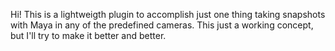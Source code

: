 Hi! This is a lightweigth plugin to accomplish just one thing taking snapshots with Maya in any of the predefined cameras. This just a working concept, but I'll try to make it better and better.

